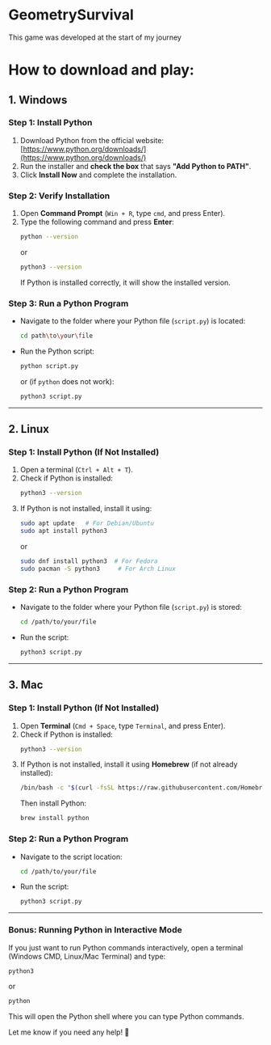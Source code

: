 # GeometrySurvival
This game was developed at the start of my journey

# How to download and play:
## **1. Windows**
### **Step 1: Install Python**
1. Download Python from the official website: [https://www.python.org/downloads/](https://www.python.org/downloads/)
2. Run the installer and **check the box** that says **"Add Python to PATH"**.
3. Click **Install Now** and complete the installation.

### **Step 2: Verify Installation**
1. Open **Command Prompt** (`Win + R`, type `cmd`, and press Enter).
2. Type the following command and press **Enter**:
   ```sh
   python --version
   ```
   or
   ```sh
   python3 --version
   ```
   If Python is installed correctly, it will show the installed version.

### **Step 3: Run a Python Program**
- Navigate to the folder where your Python file (`script.py`) is located:
  ```sh
  cd path\to\your\file
  ```
- Run the Python script:
  ```sh
  python script.py
  ```
  or (if `python` does not work):
  ```sh
  python3 script.py
  ```

---

## **2. Linux**
### **Step 1: Install Python (If Not Installed)**
1. Open a terminal (`Ctrl + Alt + T`).
2. Check if Python is installed:
   ```sh
   python3 --version
   ```
3. If Python is not installed, install it using:
   ```sh
   sudo apt update   # For Debian/Ubuntu
   sudo apt install python3
   ```
   or
   ```sh
   sudo dnf install python3  # For Fedora
   sudo pacman -S python3     # For Arch Linux
   ```

### **Step 2: Run a Python Program**
- Navigate to the folder where your Python file (`script.py`) is stored:
  ```sh
  cd /path/to/your/file
  ```
- Run the script:
  ```sh
  python3 script.py
  ```

---

## **3. Mac**
### **Step 1: Install Python (If Not Installed)**
1. Open **Terminal** (`Cmd + Space`, type `Terminal`, and press Enter).
2. Check if Python is installed:
   ```sh
   python3 --version
   ```
3. If Python is not installed, install it using **Homebrew** (if not already installed):
   ```sh
   /bin/bash -c "$(curl -fsSL https://raw.githubusercontent.com/Homebrew/install/HEAD/install.sh)"
   ```
   Then install Python:
   ```sh
   brew install python
   ```

### **Step 2: Run a Python Program**
- Navigate to the script location:
  ```sh
  cd /path/to/your/file
  ```
- Run the script:
  ```sh
  python3 script.py
  ```

---

### **Bonus: Running Python in Interactive Mode**
If you just want to run Python commands interactively, open a terminal (Windows CMD, Linux/Mac Terminal) and type:
```sh
python3
```
or
```sh
python
```
This will open the Python shell where you can type Python commands.

Let me know if you need any help! 🚀
